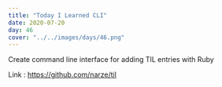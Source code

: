 ```yaml
---
title: "Today I Learned CLI"
date: 2020-07-20
day: 46
cover: "../../images/days/46.png"
---
```


Create command line interface for adding TIL entries with Ruby

Link : <https://github.com/narze/til>

